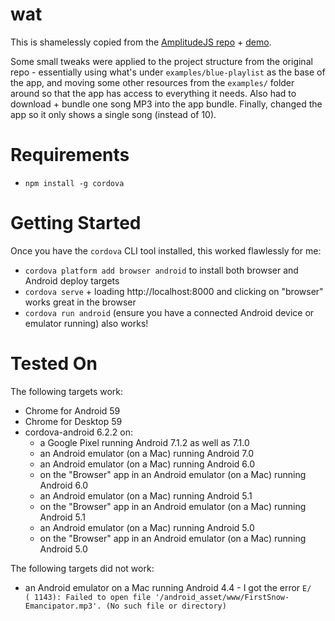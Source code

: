 # wat

This is shamelessly copied from the [AmplitudeJS repo](https://github.com/521dimensions/amplitudejs) + [demo](https://521dimensions.com/open-source/amplitudejs).

Some small tweaks were applied to the project structure from the original repo - essentially using what's under `examples/blue-playlist` as the base of the app,
and moving some other resources from the `examples/` folder around so that the app has access to everything it needs. Also had to download + bundle one song MP3
into the app bundle. Finally, changed the app so it only shows a single song (instead of 10).

# Requirements

- `npm install -g cordova`

# Getting Started

Once you have the `cordova` CLI tool installed, this worked flawlessly for me:

- `cordova platform add browser android` to install both browser and Android deploy targets
- `cordova serve` + loading http://localhost:8000 and clicking on "browser" works great in the browser
- `cordova run android` (ensure you have a connected Android device or emulator running) also works!

# Tested On

The following targets work:

- Chrome for Android 59
- Chrome for Desktop 59
- cordova-android 6.2.2 on:
    - a Google Pixel running Android 7.1.2 as well as 7.1.0
    - an Android emulator (on a Mac) running Android 7.0
    - an Android emulator (on a Mac) running Android 6.0
    - on the "Browser" app in an Android emulator (on a Mac) running Android 6.0
    - an Android emulator (on a Mac) running Android 5.1
    - on the "Browser" app in an Android emulator (on a Mac) running Android 5.1
    - an Android emulator (on a Mac) running Android 5.0
    - on the "Browser" app in an Android emulator (on a Mac) running Android 5.0

The following targets did not work:

- an Android emulator on a Mac running Android 4.4 - I got the error `E/        ( 1143): Failed to open file '/android_asset/www/FirstSnow-Emancipator.mp3'. (No such file or directory)`
